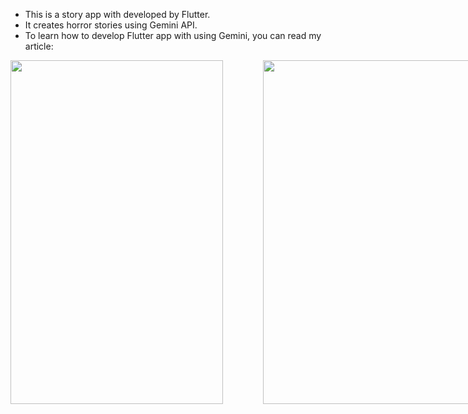 * This is a story app with developed by Flutter. 
* It creates horror stories using Gemini API.
* To learn how to develop Flutter app with using Gemini, you can read my article: 

<div style="display: flex; gap: 20px;">
  <img src="https://github.com/aysealmaci/Story-App/assets/97750042/3644157c-2bcc-4551-8bae-fefc9b1f5108" width="340" height="550">
  <ul></ul>
  <img src="https://github.com/aysealmaci/Story-App/assets/97750042/2d369328-c630-46e2-b844-f41ad21c58a4" width="340" height="550">
</div>


